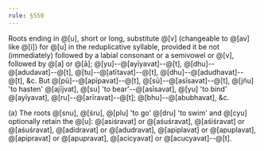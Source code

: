 ```yaml
---
rule: §550
---
```


Roots ending in @[u], short or long, substitute @[v] (changeable to @[av] like @[i]) for @[u] in the reduplicative syllable, provided it be not (immediately) followed by a labial consonant or a semivowel or @[v], followed by @[a] or @[ā]; @[yu]--@[ayīyavat]--@[t], @[dhu]--@[adudavat]--@[t], @[tu]--@[atītavat]--@[t], @[dhu]--@[adudhavat]--@[t], &c. But @[pū]--@[apīpavat]--@[t], @[sū]--@[asīsavat]--@[t], @[jñu] 'to hasten' @[ajījvat], @[su] 'to bear'--@[asīsavat], @[yu] 'to bind' @[ayīyavat], @[ru]--@[arīravat]--@[t]; @[bhu]--@[abubhavat], &c.

(a) The roots @[snu], @[śru], @[plu] 'to go' @[dru] 'to swim' and @[cyu] optionally retain the @[u]: @[asiśravat] or @[aśuśravat], @[aśiśravat] or @[aśuśravat], @[adidravat] or @[adudravat], @[apiplavat] or @[apuplavat], @[apipravat] or @[apupravat], @[acicyavat] or @[acucyavat]--@[t].